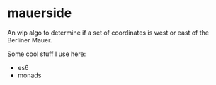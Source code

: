 # mauerside

An wip algo to determine if a set of coordinates is west or east of the Berliner Mauer.

Some cool stuff I use here:
- es6
- monads
